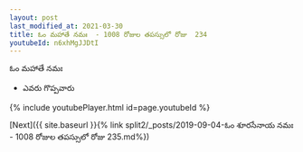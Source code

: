 ```yaml
---
layout: post
last_modified_at: 2021-03-30
title: ఓం మహాతే నమః  - 1008 రోజుల తపస్సులో రోజు  234
youtubeId: n6xhMgJJDtI
---
```

 
 
 ఓం మహాతే నమః  
 
 -  ఎవరు గొప్పవారు 
 
  
 
  
 
 
 
 
 
 


{% include youtubePlayer.html id=page.youtubeId %}
 
[Next]({{ site.baseurl }}{% link  split2/_posts/2019-09-04-ఓం శూరసేనాయ నమః  - 1008 రోజుల తపస్సులో రోజు  235.md%})
 
